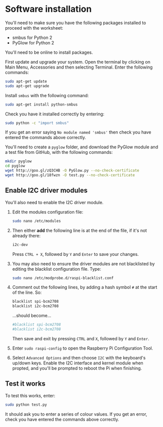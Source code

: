# Software installation

You'll need to make sure you have the following packages installed to proceed with the worksheet:

- smbus for Python 2
- PyGlow for Python 2

You'll need to be online to install packages.

First update and upgrade your system. Open the terminal by clicking on Main Menu, Accessories and then selecting Terminal. Enter the following commands:

```bash
sudo apt-get update
sudo apt-get upgrade
```

Install `smbus` with the following command:

```bash
sudo apt-get install python-smbus
```

Check you have it installed correctly by entering:

```bash
sudo python -c "import smbus"
```

If you get an error saying `No module named 'smbus'` then check you have entered the commands above correctly.

You'll need to create a `pyglow` folder, and download the PyGlow module and a test file from GitHub, with the following commands:

```bash
mkdir pyglow
cd pyglow
wget http://goo.gl/zQ3CHB -O PyGlow.py --no-check-certificate
wget http://goo.gl/18fwzn -O test.py --no-check-certificate
```

## Enable I2C driver modules

You'll also need to enable the I2C driver module.

1. Edit the modules configuration file:

    ```bash
    sudo nano /etc/modules
    ```

1. Then either **add** the following line is at the end of the file, if it's not already there:

    ```bash
    i2c-dev
    ```

    Press `CTRL + X`, followed by `Y` and `Enter` to save your changes.

1. You may also need to ensure the driver modules are not blacklisted by editing the blacklist configuration file. Type:

    ```bash
    sudo nano /etc/modprobe.d/raspi-blacklist.conf
    ```

1. Comment out the following lines, by adding a hash symbol `#` at the start of the line. So:

    ```bash
    blacklist spi-bcm2708
    blacklist i2c-bcm2708
    ```

    ...should become...

    ```bash
    #blacklist spi-bcm2708
    #blacklist i2c-bcm2708
    ```

    Then save and exit by pressing `CTRL` and `X`, followed by `Y` and `Enter`.
    
1. Enter `sudo raspi-config` to open the Raspberry Pi Configuration Tool.

1. Select `Advanced Options` and then choose `I2C` with the keyboard's up/down keys. Enable the I2C interface and kernel module when propted, and you'll be prompted to reboot the Pi when finishing.
    
## Test it works

To test this works, enter:

```bash
sudo python test.py
```

It should ask you to enter a series of colour values. If you get an error, check you have entered the commands above correctly.
